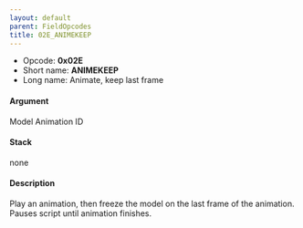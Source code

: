 ```yaml
---
layout: default
parent: FieldOpcodes
title: 02E_ANIMEKEEP
---
```


-   Opcode: **0x02E**
-   Short name: **ANIMEKEEP**
-   Long name: Animate, keep last frame

#### Argument

Model Animation ID

#### Stack

none

#### Description

Play an animation, then freeze the model on the last frame of the animation. Pauses script until animation finishes.
